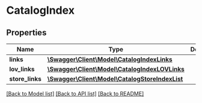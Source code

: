# CatalogIndex

## Properties
Name | Type | Description | Notes
------------ | ------------- | ------------- | -------------
**links** | [**\Swagger\Client\Model\CatalogIndexLinks**](CatalogIndexLinks.md) |  | 
**lov_links** | [**\Swagger\Client\Model\CatalogIndexLOVLinks**](CatalogIndexLOVLinks.md) |  | 
**store_links** | [**\Swagger\Client\Model\CatalogStoreIndexList**](CatalogStoreIndexList.md) |  | [optional] 

[[Back to Model list]](../README.md#documentation-for-models) [[Back to API list]](../README.md#documentation-for-api-endpoints) [[Back to README]](../README.md)


